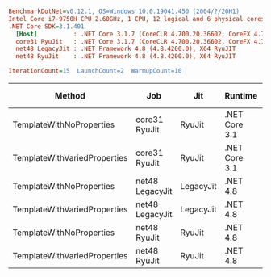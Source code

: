 ``` ini

BenchmarkDotNet=v0.12.1, OS=Windows 10.0.19041.450 (2004/?/20H1)
Intel Core i7-9750H CPU 2.60GHz, 1 CPU, 12 logical and 6 physical cores
.NET Core SDK=3.1.401
  [Host]          : .NET Core 3.1.7 (CoreCLR 4.700.20.36602, CoreFX 4.700.20.37001), X64 RyuJIT
  core31 RyuJit   : .NET Core 3.1.7 (CoreCLR 4.700.20.36602, CoreFX 4.700.20.37001), X64 RyuJIT
  net48 LegacyJit : .NET Framework 4.8 (4.8.4200.0), X64 RyuJIT
  net48 RyuJit    : .NET Framework 4.8 (4.8.4200.0), X64 RyuJIT

IterationCount=15  LaunchCount=2  WarmupCount=10  

```
|                       Method |             Job |       Jit |       Runtime |       Mean |     Error |    StdDev |  Gen 0 | Gen 1 | Gen 2 | Allocated |
|----------------------------- |---------------- |---------- |-------------- |-----------:|----------:|----------:|-------:|------:|------:|----------:|
|     TemplateWithNoProperties |   core31 RyuJit |    RyuJit | .NET Core 3.1 |   3.908 ns | 0.3465 ns | 0.5186 ns |      - |     - |     - |         - |
| TemplateWithVariedProperties |   core31 RyuJit |    RyuJit | .NET Core 3.1 | 298.268 ns | 3.3369 ns | 4.9945 ns | 0.0153 |     - |     - |      96 B |
|     TemplateWithNoProperties | net48 LegacyJit | LegacyJit |      .NET 4.8 |   4.174 ns | 0.0488 ns | 0.0731 ns |      - |     - |     - |         - |
| TemplateWithVariedProperties | net48 LegacyJit | LegacyJit |      .NET 4.8 | 379.530 ns | 2.5731 ns | 3.7717 ns | 0.0153 |     - |     - |      96 B |
|     TemplateWithNoProperties |    net48 RyuJit |    RyuJit |      .NET 4.8 |   4.174 ns | 0.0541 ns | 0.0809 ns |      - |     - |     - |         - |
| TemplateWithVariedProperties |    net48 RyuJit |    RyuJit |      .NET 4.8 | 378.676 ns | 3.0587 ns | 4.5781 ns | 0.0153 |     - |     - |      96 B |
